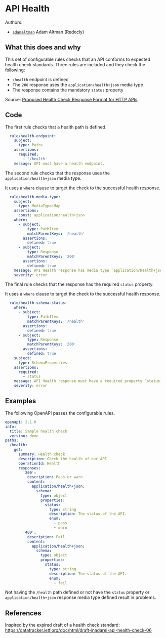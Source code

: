 # API Health

Authors:
- [`adamaltman`](https://github.com/adamaltman) Adam Altman (Redocly)
 

## What this does and why

This set of configurable rules checks that an API conforms to expected health check standards.
Three rules are included and they check the following:
- `/health` endpoint is defined
- The `200` response uses the `application/health+json` media type
- The response contains the mandatory `status` property

Source: [Proposed Health Check Response Format for HTTP APIs](https://datatracker.ietf.org/doc/html/draft-inadarei-api-health-check-06).

## Code

The first rule checks that a health path is defined.
```yaml
  rule/health-endpoint:
    subject:
      type: Paths
    assertions:
      required:
        - '/health'
    message: API must have a health endpoint.
```

The second rule checks that the response uses the `application/health+json` media type.

It uses a `where` clause to target the check to the successful health response.

```yaml
  rule/health-media-type:
    subject:
      type: MediaTypesMap
    assertions:
      const: application/health+json
    where:
      - subject:
          type: PathItem
          matchParentKeys: '/health'
        assertions:
          defined: true
      - subject:
          type: Response
          matchParentKeys: '200'
        assertions:
          defined: true
    message: API Health response has media type `application/health+json`
    severity: error
```

The final rule checks that the response has the required `status` property.

It uses a `where` clause to target the check to the successful health response.

```yaml
  rule/health-schema-status:
    where:
      - subject:
          type: PathItem
          matchParentKeys: '/health'
        assertions:
          defined: true
      - subject:
          type: Response
          matchParentKeys: '200'
        assertions:
          defined: true
    subject:
      type: SchemaProperties
    assertions:
      required:
        - status
    message: API Health response must have a required property `status`
    severity: error
```


## Examples

The following OpenAPI passes the configurable rules.

```yaml
openapi: 3.1.0
info:
  title: Sample health check
  version: demo
paths:
  /health:
    get:
      summary: Health check
      description: Check the health of our API.
      operationId: Health
      responses:
        '200':
          description: Pass or warn
          content:
            application/health+json:
              schema:
                type: object
                properties:
                  status:
                    type: string
                    description: The status of the API.
                    enum:
                      - pass
                      - warn
        '400':
          description: Fail
          content:
            application/health+json:
              schema:
                type: object
                properties:
                  status:
                    type: string
                    description: The status of the API.
                    enum:
                      - fail
```

Not having the `/health` path defined or not have the `status` property or `application/health+json` response media type defined result in problems.


## References

Inspired by the expired draft of a health check standard: https://datatracker.ietf.org/doc/html/draft-inadarei-api-health-check-06


